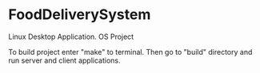 # FoodDeliverySystem
Linux Desktop Application. OS Project

To build project enter "make" to terminal.
Then go to "build" directory and run server and client applications.
